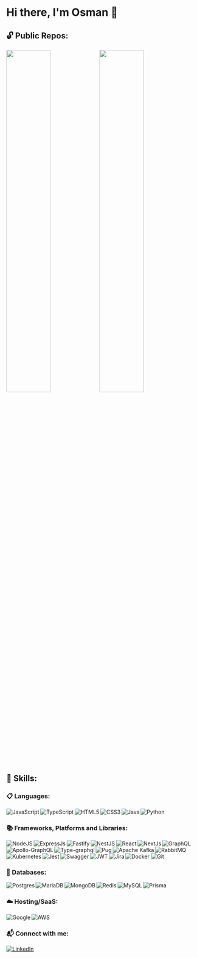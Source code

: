 # Hi there, I'm Osman :wave:

## 🔓 Public Repos:
<img align="left" width="48%" src="https://github-readme-stats.vercel.app/api?username=osmansujoy&count_private=true&show_icons=true&theme=algolia" />

<img width="48%" src="https://github-readme-stats.vercel.app/api/top-langs/?username=osmansujoy&layout=compact" /><br />


## 📑 Skills:
### 📋 Languages:
<img alt="JavaScript" align="left" src="https://img.shields.io/badge/javascript-%23323330.svg?style=for-the-badge&logo=javascript&logoColor=%23F7DF1E" />
<img alt="TypeScript" align="left" src="https://img.shields.io/badge/typescript-%23007ACC.svg?style=for-the-badge&logo=typescript&logoColor=white" />
<img alt="HTML5" align="left" src="https://img.shields.io/badge/html5-%23E34F26.svg?style=for-the-badge&logo=html5&logoColor=white" />
<img alt="CSS3" align="left" src="https://img.shields.io/badge/css3-%231572B6.svg?style=for-the-badge&logo=css3&logoColor=white" />
<img alt="Java" align="left" src="https://img.shields.io/badge/java-%23ED8B00.svg?style=for-the-badge&logo=java&logoColor=white" />
<img alt="Python" src="https://img.shields.io/badge/python-3670A0?style=for-the-badge&logo=python&logoColor=ffdd54" />

### 📚 Frameworks, Platforms and Libraries:
<img alt="NodeJS" align="left" src="https://img.shields.io/badge/node.js-6DA55F?style=for-the-badge&logo=node.js&logoColor=white" />
<img alt="ExpressJs" align="left" src="https://img.shields.io/badge/express.js-%23404d59.svg?style=for-the-badge&logo=express&logoColor=%2361DAFB" />
<img alt="Fastify" align="left" src="https://img.shields.io/badge/fastify-%23000000.svg?style=for-the-badge&logo=fastify&logoColor=white" />
<img alt="NestJS" align="left" src="https://img.shields.io/badge/nestjs-%23E0234E.svg?style=for-the-badge&logo=nestjs&logoColor=white" />
<img alt="React" align="left" src="https://img.shields.io/badge/react-%2320232a.svg?style=for-the-badge&logo=react&logoColor=%2361DAFB" />
<img alt="NextJs" align="left" src="https://img.shields.io/badge/Next-black?style=for-the-badge&logo=next.js&logoColor=white" />
<img alt="GraphQL" src="https://img.shields.io/badge/-GraphQL-E10098?style=for-the-badge&logo=graphql&logoColor=white" />

<img alt="Apollo-GraphQL" align="left" src="https://img.shields.io/badge/-ApolloGraphQL-311C87?style=for-the-badge&logo=apollo-graphql" />
<img alt="Type-graphql" align="left" src="https://img.shields.io/badge/-TypeGraphQL-%23C04392?style=for-the-badge" />
<img alt="Pug" align="left" src="https://img.shields.io/badge/Pug-FFF?style=for-the-badge&logo=pug&logoColor=A86454" />
<img alt="Apache Kafka" align="left" src="https://img.shields.io/badge/Apache%20Kafka-000?style=for-the-badge&logo=apachekafka" />
<img alt="RabbitMQ" align="left" src="https://img.shields.io/badge/Rabbitmq-FF6600?style=for-the-badge&logo=rabbitmq&logoColor=white" />
<img alt="Docker" src="https://img.shields.io/badge/docker-%230db7ed.svg?style=for-the-badge&logo=docker&logoColor=white" />

<!---
<img alt="TailwindCSS" align="left" src="https://img.shields.io/badge/tailwindcss-%2338B2AC.svg?style=for-the-badge&logo=tailwind-css&logoColor=white" />
<img alt="MUI" align="left" src="https://img.shields.io/badge/MUI-%230081CB.svg?style=for-the-badge&logo=mui&logoColor=white" />
--->

<img alt="Kubernetes" align="left" src="https://img.shields.io/badge/kubernetes-%23326ce5.svg?style=for-the-badge&logo=kubernetes&logoColor=white" />
<img alt="Jest" align="left" src="https://img.shields.io/badge/-jest-%23C21325?style=for-the-badge&logo=jest&logoColor=white" />
<img alt="Swagger" align="left" src="https://img.shields.io/badge/-Swagger-%23Clojure?style=for-the-badge&logo=swagger&logoColor=white" />
<img alt="JWT" align="left" src="https://img.shields.io/badge/JWT-black?style=for-the-badge&logo=JSON%20web%20tokens" />
<img alt="Jira" align="left" src="https://img.shields.io/badge/jira-%230A0FFF.svg?style=for-the-badge&logo=jira&logoColor=white" />
<img alt="Git" src="https://img.shields.io/badge/git-%23F05033.svg?style=for-the-badge&logo=git&logoColor=white" />

### 💾 Databases:
<img alt="Postgres" align="left" src="https://img.shields.io/badge/postgres-%23316192.svg?style=for-the-badge&logo=postgresql&logoColor=white" />
<img alt="MariaDB" align="left" src="https://img.shields.io/badge/MariaDB-003545?style=for-the-badge&logo=mariadb&logoColor=white" />
<img alt="MongoDB" align="left" src="https://img.shields.io/badge/MongoDB-%234ea94b.svg?style=for-the-badge&logo=mongodb&logoColor=white" />
<img alt="Redis" align="left" src="https://img.shields.io/badge/redis-%23DD0031.svg?style=for-the-badge&logo=redis&logoColor=white" />
<img alt="MySQL" align="left" src="https://img.shields.io/badge/mysql-%2300f.svg?style=for-the-badge&logo=mysql&logoColor=white" />
<img alt="Prisma" src="https://img.shields.io/badge/Prisma-3982CE?style=for-the-badge&logo=Prisma&logoColor=white" />

### ☁️ Hosting/SaaS:
<img alt="Google" align="left" src="https://img.shields.io/badge/GoogleCloud-%234285F4.svg?style=for-the-badge&logo=google-cloud&logoColor=white" />
<img alt="AWS" src="https://img.shields.io/badge/AWS-%23FF9900.svg?style=for-the-badge&logo=amazon-aws&logoColor=white" />

### 📬 Connect with me:
[![LinkedIn](https://img.shields.io/badge/linkedin-%230077B5.svg?style=for-the-badge&logo=linkedin&logoColor=white)](https://www.linkedin.com/in/md-osman-gani-7735a8a3/)


